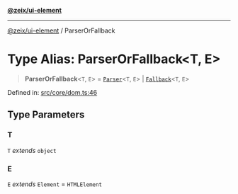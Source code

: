 [**@zeix/ui-element**](../README.md)

***

[@zeix/ui-element](../globals.md) / ParserOrFallback

# Type Alias: ParserOrFallback\<T, E\>

> **ParserOrFallback**\<`T`, `E`\> = [`Parser`](Parser.md)\<`T`, `E`\> \| [`Fallback`](Fallback.md)\<`T`, `E`\>

Defined in: [src/core/dom.ts:46](https://github.com/zeixcom/ui-element/blob/8864649de9d6985ed1a958dac8b1b4b7b4877403/src/core/dom.ts#L46)

## Type Parameters

### T

`T` *extends* `object`

### E

`E` *extends* `Element` = `HTMLElement`
